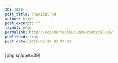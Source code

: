```yaml
---
ID: 1888
post_title: chemical pH
author: krish
post_excerpt: ""
layout: page
permalink: http://ecosmartecloud.com/chemical-ph/
published: true
post_date: 2015-06-25 02:47:32
---
```

[php snippet=39]